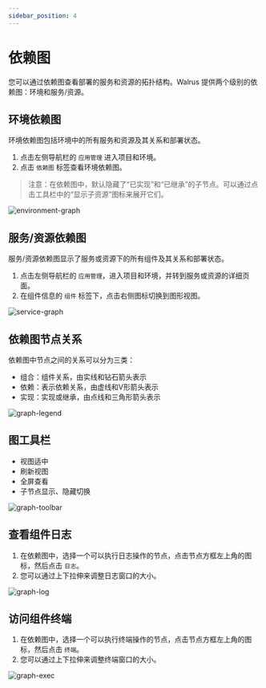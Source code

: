 ```yaml
---
sidebar_position: 4
---
```


# 依赖图

您可以通过依赖图查看部署的服务和资源的拓扑结构。Walrus 提供两个级别的依赖图：环境和服务/资源。

## 环境依赖图

环境依赖图包括环境中的所有服务和资源及其关系和部署状态。

1. 点击左侧导航栏的 `应用管理` 进入项目和环境。
2. 点击 `依赖图` 标签查看环境依赖图。

> 注意：在依赖图中，默认隐藏了“已实现”和“已继承”的子节点。可以通过点击工具栏中的“显示子资源”图标来展开它们。

![environment-graph](/img/v0.4.0/application/graph/app-graph-env.png)
## 服务/资源依赖图

服务/资源依赖图显示了服务或资源下的所有组件及其关系和部署状态。

1. 点击左侧导航栏的 `应用管理`，进入项目和环境，并转到服务或资源的详细页面。
2. 在组件信息的 `组件` 标签下，点击右侧图标切换到图形视图。

![service-graph](/img/v0.4.0/application/graph/app-graph-svc.png)

## 依赖图节点关系

依赖图中节点之间的关系可以分为三类：

- 组合：组件关系，由实线和钻石箭头表示
- 依赖：表示依赖关系，由虚线和V形箭头表示
- 实现：实现或继承，由点线和三角形箭头表示

![graph-legend](/img/v0.4.0/application/graph/app-graph-legend.png)
## 图工具栏

- 视图适中
- 刷新视图
- 全屏查看
- 子节点显示、隐藏切换

![graph-toolbar](/img/v0.4.0/application/graph/app-graph-toolbar.png)

## 查看组件日志

1. 在依赖图中，选择一个可以执行日志操作的节点，点击节点方框左上角的图标，然后点击 `日志`。
2. 您可以通过上下拉伸来调整日志窗口的大小。

![graph-log](/img/v0.4.0/application/graph/app-graph-log.png)

## 访问组件终端

1. 在依赖图中，选择一个可以执行终端操作的节点，点击节点方框左上角的图标，然后点击 `终端`。
2. 您可以通过上下拉伸来调整终端窗口的大小。

![graph-exec](/img/v0.4.0/application/graph/app-graph-exec.png)